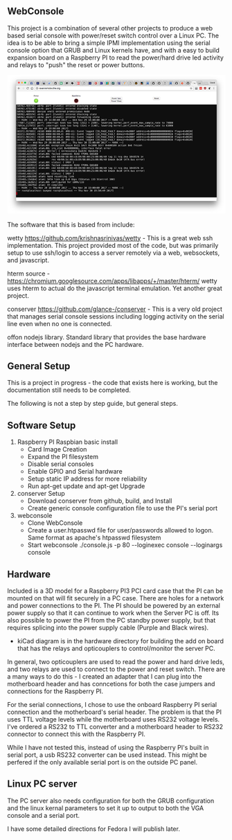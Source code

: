 WebConsole
------------

This project is a combination of several other projects to produce a web based
serial console with power/reset switch control over a Linux PC.  The idea
is to be able to bring a simple IPMI implementation using the serial console
option that GRUB and Linux kernels have, and with a easy to build expansion
board on a Raspberry PI to read the power/hard drive led activity and relays
to "push" the reset or power buttons.

![WebConsole](/images/screenshot.png?raw=true)

The software that this is based from include:

wetty https://github.com/krishnasrinivas/wetty - This is a great web ssh
implementation.  This project provided most of the code, but was primarily
setup to use ssh/login to access a server remotely via a web, websockets, and
javascript.  

hterm source - https://chromium.googlesource.com/apps/libapps/+/master/hterm/
wetty uses hterm to actual do the javascript terminal emulation.  Yet another
great project.

conserver https://github.com/glance-/conserver - This is a very old project that
manages serial console sessions including logging activity on the serial line
even when no one is connected.  

offon nodejs library.  Standard library that provides the base hardware
interface between nodejs and the PC hardware.

General Setup
-------------
This is a project in progress - the code that exists here is working, but the
documentation still needs to be completed.  

The following is not a step by step guide, but general steps.

Software Setup
-----------------
1) Raspberry PI Raspbian basic install
    - Card Image Creation
    - Expand the PI filesystem
    - Disable serial consoles
    - Enable GPIO and Serial hardware
    - Setup static IP address for more reliability
    - Run apt-get update and apt-get Upgrade
2) conserver Setup
    - Download conserver from github, build, and Install
    - Create generic console configuration file to use the PI's serial port
3) webconsole
    - Clone WebConsole
    - Create a user.htpasswd file for user/passwords allowed to logon. Same format as apache's htpasswd filesystem
    - Start webconsole  ./console.js  -p 80 --loginexec console --loginargs console

Hardware
------------
Included is a 3D model for a Raspberry PI3 PCI card case that the PI can be
mounted on that will fit securely in a PC case.  There are holes for a network
and power connections to the PI.  The PI should be powered by an external power
supply so that it can continue to work when the Server PC is off.  Its also
possible to power the PI from the PC standby power supply, but that requires
splicing into the power supply cable (Purple and Black wires).

- kiCad diagram is in the hardware directory for building the add on board that
has the relays and opticouplers to control/monitor the server PC.

In general, two opticouplers are used to read the power and hard drive leds, and
two relays are used to connect to the power and reset switch.  There are a many
ways to do this - I created an adapter that I can plug into the motherboard header
and has conncetions for both the case jumpers and connections for the Raspberry
PI.

For the serial connections, I chose to use the onboard Raspberry PI serial
connection and the motherboard's serial header.  The problem is that the PI
uses TTL voltage levels while the motherboard uses RS232 voltage levels.  I've
ordered a RS232 to TTL converter and a motherboard header to RS232 connector to
connect this with the Raspberry PI.

While I have not tested this, instead of using the Raspberry PI's built in serial
port, a usb RS232 converter can be used instead.  This might be perfered if the
only available serial port is on the outside PC panel.

Linux PC server
----------------
The PC server also needs configuration for both the GRUB configuration and the
linux kernal parameters to set it up to output to both the VGA console and a
serial port.

I have some detailed directions for Fedora I will publish later.
